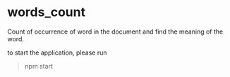 # words_count
Count of occurrence of word in the document and find the meaning of the word.

to start the application, please run
> npm start

